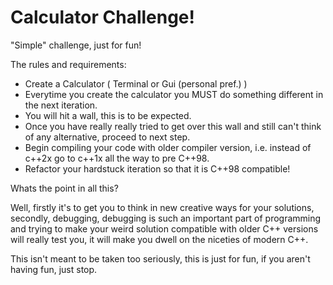 # Calculator Challenge!

"Simple" challenge, just for fun!

The rules and requirements:

- Create a Calculator ( Terminal or Gui (personal pref.) )
- Everytime you create the calculator you MUST do something different in the next iteration.
- You will hit a wall, this is to be expected.
- Once you have really really tried to get over this wall and still can't think of any alternative, proceed to next step.
- Begin compiling your code with older compiler version, i.e. instead of c++2x go to c++1x all the way to pre C++98.
- Refactor your hardstuck iteration so that it is C++98 compatible!

Whats the point in all this?

Well, firstly it's to get you to think in new creative ways for your solutions, secondly, debugging,
debugging is such an important part of programming and trying to make your weird solution compatible with older
C++ versions will really test you, it will make you dwell on the niceties of modern C++.

This isn't meant to be taken too seriously, this is just for fun, if you aren't having fun, just stop.
